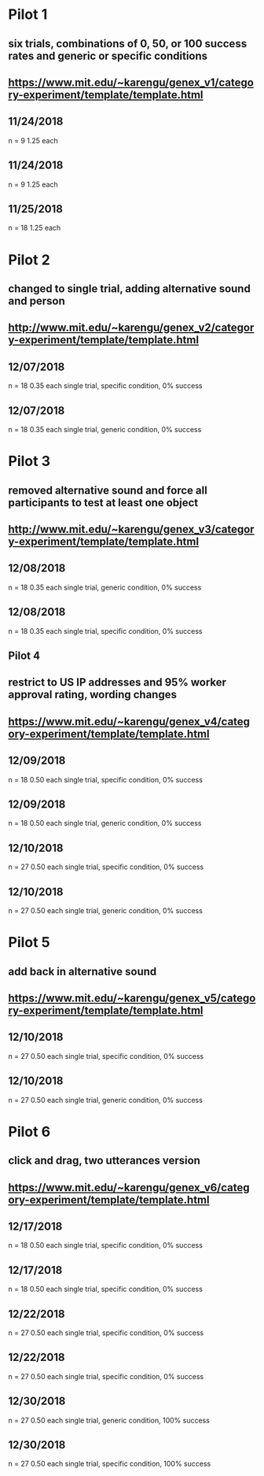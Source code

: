 # Pilot 1

## six trials, combinations of 0, 50, or 100 success rates and generic or specific conditions

## https://www.mit.edu/~karengu/genex_v1/category-experiment/template/template.html

## 11/24/2018
n = 9
1.25 each

## 11/24/2018
n = 9
1.25 each

## 11/25/2018
n = 18
1.25 each

# Pilot 2

## changed to single trial, adding alternative sound and person

## http://www.mit.edu/~karengu/genex_v2/category-experiment/template/template.html

## 12/07/2018
n = 18
0.35 each
single trial, specific condition, 0% success

## 12/07/2018
n = 18
0.35 each
single trial, generic condition, 0% success

# Pilot 3

## removed alternative sound and force all participants to test at least one object

## http://www.mit.edu/~karengu/genex_v3/category-experiment/template/template.html

## 12/08/2018
n = 18
0.35 each
single trial, generic condition, 0% success

## 12/08/2018
n = 18
0.35 each
single trial, specific condition, 0% success

## Pilot 4

## restrict to US IP addresses and 95% worker approval rating, wording changes

## https://www.mit.edu/~karengu/genex_v4/category-experiment/template/template.html

## 12/09/2018
n = 18
0.50 each
single trial, specific condition, 0% success

## 12/09/2018
n = 18
0.50 each
single trial, generic condition, 0% success

## 12/10/2018
n = 27
0.50 each
single trial, specific condition, 0% success

## 12/10/2018
n = 27
0.50 each
single trial, generic condition, 0% success

# Pilot 5

## add back in alternative sound

## https://www.mit.edu/~karengu/genex_v5/category-experiment/template/template.html

## 12/10/2018
n = 27
0.50 each
single trial, specific condition, 0% success

## 12/10/2018
n = 27
0.50 each
single trial, generic condition, 0% success

# Pilot 6

## click and drag, two utterances version

## https://www.mit.edu/~karengu/genex_v6/category-experiment/template/template.html

## 12/17/2018
n = 18
0.50 each
single trial, specific condition, 0% success

## 12/17/2018
n = 18
0.50 each
single trial, specific condition, 0% success

## 12/22/2018
n = 27
0.50 each
single trial, specific condition, 0% success

## 12/22/2018
n = 27
0.50 each
single trial, specific condition, 0% success

## 12/30/2018
n = 27
0.50 each
single trial, generic condition, 100% success

## 12/30/2018
n = 27
0.50 each
single trial, specific condition, 100% success